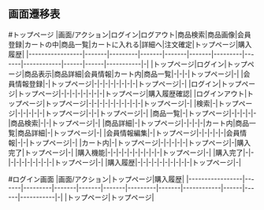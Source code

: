 ## 画面遷移表

#トップページ
|画面/アクション|ログイン|ログアウト|商品検索|商品画像|会員登録|カートの中|商品一覧|カートに入れる|詳細へ|注文確定|トップページ|購入履歴|
|-----------------|-------|---------|-------|-------|-------|---------|-------|------------|------|------|-----------|-|
|トップページ|ログイン|トップページ|商品表示|商品詳細|会員情報|カート内|商品一覧|-|-|-|トップページ|-|
|会員情報登録|-|トップページ|-|-|-|-|-|-|-|-|トップページ|-|
|ログイン|トップページ|トップページ|-|-|-|-|-|-|-|-|トップページ|購入履歴確認|
|ログインアウト|トップページ|トップページ|-|-|-|-|-|-|-|-|-|-|トップページ|-|
|検索|-|トップページ|-|-|-|-|-|トップページ|-|-|トップページ|-|
|商品一覧|-|トップページ|-|-|-|-|-|商品検索|-|-|トップページ|-|
|商品詳細|-|トップページ|-|-|-|-|カート内|商品一覧|商品詳細|-|トップページ|-|
|会員情報編集|-|トップページ|-|-|-|-|-|会員情報|-|-|トップページ|-|
|カート内|-|トップページ|-|-|-|-|-|トップページ|-|購入完了|トップページ|-|
|購入機能|-|-|-|-|-|-|-|-|-|-|トップページ|-|
|購入完了|-|-|-|-|-|-|-|-|-|-|トップページ|-|
|購入履歴|-|-|-|-|-|-|-|-|-|-|トップページ|-|

#ログイン画面
|画面/アクション|トップページ|購入履歴|
|-----------------|-------|---------|-------|-------|-------|---------|-------|------------|------|------|-----------|-|
|トップページ|トップページ|
